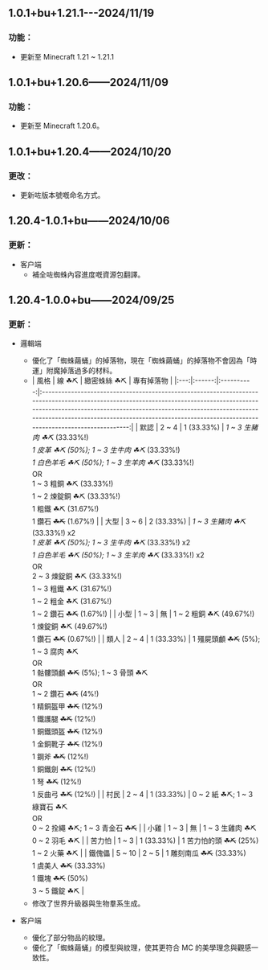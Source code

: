 ## 1.0.1+bu+1.21.1---2024/11/19

### 功能：

- 更新至 Minecraft 1.21 ~ 1.21.1

## 1.0.1+bu+1.20.6——2024/11/09

### 功能：

- 更新至 Minecraft 1.20.6。

## 1.0.1+bu+1.20.4——2024/10/20

### 更改：

- 更新咗版本號嘅命名方式。

## 1.20.4-1.0.1+bu——2024/10/06

### 更新：

- 客户端
	- 補全咗蜘蛛內容進度嘅資源包翻譯。

## 1.20.4-1.0.0+bu——2024/09/25

### 更新：

- 邏輯端
	- 優化了「蜘蛛繭蛹」的掉落物，現在「蜘蛛繭蛹」的掉落物不會因為「時運」附魔掉落過多的材料。
	- | 風格  |  線 ☘⛏  |  緻密蛛絲 ☘⛏   |                                                                                                                                                        專有掉落物                                                                                                                                                        |
	        |:---:|:------:|:----------:|:-------------------------------------------------------------------------------------------------------------------------------------------------------------------------------------------------------------------------------------------------------------------------------------------------------------------:|
	  | 默認  | 2 ~ 4  | 1 (33.33%) |                                         *1 ~ 3 生豬肉 ☘⛏* (33.33%!) <br> *1 皮革 ☘⛏ (50%); 1 ~ 3 生牛肉 ☘⛏* (33.33%!) <br> *1 白色羊毛 ☘⛏ (50%); 1 ~ 3 生羊肉 ☘⛏* (33.33%!) <br>OR<br> 1 ~ 3 粗銅 ☘⛏ (33.33%!) <br> 1 ~ 2 煉錠銅 ☘⛏ (33.33%!) <br> 1 粗鐵 ☘⛏ (31.67%!) <br> 1 鑽石 ~~☘⛏~~ (1.67%!)                                          |
	  | 大型  | 3 ~ 6  | 2 (33.33%) |                                 *1 ~ 3 生豬肉 ☘⛏* (33.33%!) x2 <br> *1 皮革 ☘⛏ (50%); 1 ~ 3 生牛肉 ☘⛏* (33.33%!) x2 <br> *1 白色羊毛 ☘⛏ (50%); 1 ~ 3 生羊肉 ☘⛏* (33.33%!) x2 <br>OR<br> 2 ~ 3 煉錠銅 ☘⛏ (33.33%!) <br> 1 ~ 3 粗鐵 ☘⛏ (31.67%!) <br> 1 ~ 2 粗金 ☘⛏ (31.67%!) <br> 1 ~ 2 鑽石 ~~☘⛏~~ (1.67%!)                                 |
	  | 小型  | 1 ~ 3  |     無      |                                                                                                                       1 ~ 2 粗銅 ☘⛏ (49.67%!) <br> 1 煉錠銅 ☘⛏ (49.67%!) <br> 1 鑽石 ~~☘⛏~~ (0.67%!)                                                                                                                       |
	  | 類人  | 2 ~ 4  | 1 (33.33%) | 1 殭屍頭顱 ~~☘⛏~~ (5%); 1 ~ 3 腐肉 ☘⛏ <br>OR<br> 1 骷髏頭顱 ~~☘⛏~~ (5%); 1 ~ 3 骨頭 ☘⛏ <br>OR<br> 1 ~ 2 鑽石 ~~☘⛏~~ (4%!) <br> 1 精銅盔甲 ~~☘⛏~~ (12%!) <br> 1 鐵護腿 ~~☘⛏~~ (12%!) <br> 1 銅鐵頭盔 ~~☘⛏~~ (12%!) <br> 1 金銅靴子 ~~☘⛏~~ (12%!) <br> 1 鋼斧 ~~☘⛏~~ (12%!) <br> 1 銅鐵劍 ~~☘⛏~~ (12%!) <br> 1 弩 ~~☘⛏~~ (12%!) <br> 1 反曲弓 ~~☘⛏~~ (12%!) |
	  | 村民  | 2 ~ 4  | 1 (33.33%) |                                                                                                                          0 ~ 2 紙 ☘⛏; 1 ~ 3 綠寶石 ☘⛏ <br>OR<br> 0 ~ 2 拴繩 ☘⛏; 1 ~ 3 青金石 ~~☘⛏~~                                                                                                                          |
	  | 小雞  | 1 ~ 3  |     無      |                                                                                                                                            1 ~ 3 生雞肉 ☘⛏ <br> 0 ~ 2 羽毛 ☘⛏                                                                                                                                            |
	  | 苦力怕 | 1 ~ 3  | 1 (33.33%) |                                                                                                                                        1 苦力怕的頭 ~~☘⛏~~ (25%) <br> 1 ~ 2 火藥 ☘⛏                                                                                                                                        |
	  | 鐵傀儡 | 5 ~ 10 |   2 ~ 5    |                                                                                                              1 雕刻南瓜 ~~☘⛏~~ (33.33%) <br> 1 虞美人 ~~☘⛏~~ (33.33%) <br> 1 鐵塊 ~~☘⛏~~ (50%) <br> 3 ~ 5 鐵錠 ☘⛏                                                                                                              |
	- 修改了世界升級器與生物羣系生成。

- 客户端
	- 優化了部分物品的紋理。
	- 優化了「蜘蛛繭蛹」的模型與紋理，使其更符合 MC 的美學理念與觀感一致性。